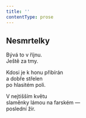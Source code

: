 ```yaml
---
title: ''
contentType: prose
---
```


<section>

## Nesmrtelky

Bývá to v říjnu.  
Ještě za tmy.

Kdosi je k honu přibírán  
a dobře střelen  
po hlasitém poli.

V nejtišším květu  
slaměnky lámou na farském —  
poslední žír.

</section>
